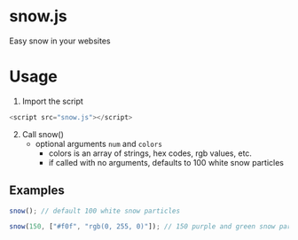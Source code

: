 # snow.js

Easy snow in your websites

# Usage
1. Import the script
```js
<script src="snow.js"></script>
```
2. Call snow()
    - optional arguments ```num``` and ```colors```
      - colors is an array of strings, hex codes, rgb values, etc.
      - if called with no arguments, defaults to 100 white snow particles

## Examples

```js 
snow(); // default 100 white snow particles
```

```js 
snow(150, ["#f0f", "rgb(0, 255, 0)"]); // 150 purple and green snow particles
```
